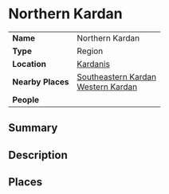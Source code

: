 # Northern Kardan

|||
| --- | --- |
| **Name** | Northern Kardan | place.4
| **Type** | Region |
| **Location** | [Kardanis](../topography/continents-islands/kardanis.md) |
| **Nearby Places** | [Southeastern Kardan](southeastern-kardan.md)<br>[Western Kardan](western-kardan.md) |
| **People** | |

## Summary

## Description

## Places
